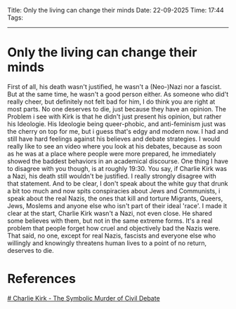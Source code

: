 Title: Only the living can change their minds
Date: 22-09-2025
Time: 17:44
Tags: 

---
# Only the living can change their minds

First of all, his death wasn't justified, he wasn't a (Neo-)Nazi nor a fascist. But at the same time, he wasn't a good person either.
As someone who did't really cheer, but definitely not felt bad for him, I do think you are right at most parts. No one deserves to die, just because they have an opinion. 
The Problem i see with Kirk is that he didn't just present his opinion, but rather his Ideologie. His Ideologie being queer-phobic, and anti-feminism just was the cherry on top for me, but i guess that's edgy and modern now. I had and still have hard feelings against his believes and debate strategies. I would really like to see an video where you look at his debates, because as soon as he was at a place where people were more prepared, he immediately showed the baddest behaviors in an academical discourse. One thing I have to disagree with you though, is at roughly 19:30. You say, if Charlie Kirk was a Nazi, his death still wouldn't be justified. I really strongly disagree with that statement. And to be clear, I don't speak about the white guy that drunk a bit too much and now spits conspiracies about Jews and Communists, i speak about the real Nazis, the ones that kill and torture Migrants, Queers, Jews, Moslems and anyone else who isn't part of their ideal 'race'. I made it clear at the start, Charlie Kirk wasn't a Nazi, not even close. He shared some believes with them, but not in the same extreme forms. It's a real problem that people forget how cruel and objectively bad the Nazis were. 
That said, no one, except for real Nazis, fascists and everyone else who willingly and knowingly threatens human lives to a point of no return, deserves to die. 


# References
[# Charlie Kirk - The Symbolic Murder of Civil Debate](https://www.youtube.com/watch?v=bMqnSs3DsWo)
